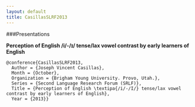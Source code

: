 ```yaml
---
layout: default
title: CasillasSLRF2013
---
```


###Presentations

__Perception of English /i/-/ɪ/ tense/lax vowel contrast by early learners of English__  

    @conference{CasillasSLRF2013,
      Author = {Joseph Vincent Casillas},
      Month = {October},
      Organization = {Brigham Young University. Provo, Utah.},
      Series = {Second Language Research Forum (SRLF)},
      Title = {Perception of English \textipa{/i/-/I/} tense/lax vowel contrast by early learners of English},
      Year = {2013}}